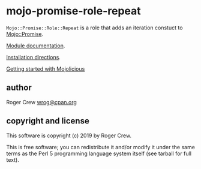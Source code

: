 # mojo-promise-role-repeat

`Mojo::Promise::Role::Repeat` is a role that adds an iteration constuct
to [Mojo::Promise](https://metacpan.org/pod/Mojo/Promise).

[Module documentation](https://metacpan.org/pod/Mojo::Promise::Role::Repeat).

[Installation directions](INSTALL.md).

[Getting started with Mojolicious](https://metacpan.org/pod/Mojolicious)

## author

Roger Crew <wrog@cpan.org>

## copyright and license

This software is copyright (c) 2019 by Roger Crew.

This is free software; you can redistribute it and/or modify it under
the same terms as the Perl 5 programming language system itself
(see tarball for full text).
